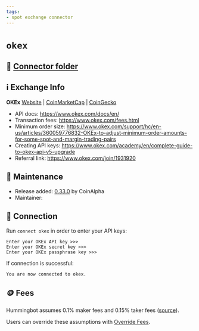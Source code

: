 ```yaml
---
tags:
- spot exchange connector
---
```


# `okex`

## 📁 [Connector folder](https://github.com/hummingbot/hummingbot/tree/master/hummingbot/connector/exchange/okex)

## ℹ️ Exchange Info

**OKEx** 
[Website](https://www.okex.com/) | [CoinMarketCap](https://coinmarketcap.com/exchanges/okex/) | [CoinGecko](https://www.coingecko.com/en/exchanges/okex)

* API docs: https://www.okex.com/docs/en/
* Transaction fees: https://www.okex.com/fees.html
* Minimum order size: https://www.okex.com/support/hc/en-us/articles/360059776832-OKEx-to-adjust-minimum-order-amounts-for-some-spot-and-margin-trading-pairs
* Creating API keys: https://www.okex.com/academy/en/complete-guide-to-okex-api-v5-upgrade
* Referral link: https://www.okex.com/join/1931920

## 👷 Maintenance

* Release added: [0.33.0](/release-notes/0.33.0/) by CoinAlpha
* Maintainer: 

## 🔑 Connection

Run `connect okex` in order to enter your API keys:
 
```
Enter your OKEx API key >>>
Enter your OKEx secret key >>>
Enter your OKEx passphrase key >>>
```

If connection is successful:
```
You are now connected to okex.
```

## 🪙 Fees

Hummingbot assumes 0.1% maker fees and 0.15% taker fees ([source](https://github.com/hummingbot/hummingbot/blob/master/hummingbot/connector/exchange/okex/okex_utils.py#L12)).

Users can override these assumptions with [Override Fees](/global-configs/override-fees/).

